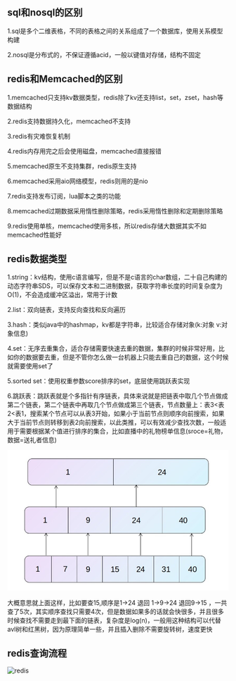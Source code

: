 ## sql和nosql的区别

1.sql是多个二维表格，不同的表格之间的关系组成了一个数据库，使用关系模型构建

2.nosql是分布式的，不保证遵循acid，一般以键值对存储，结构不固定

## redis和Memcached的区别

1.memcached只支持kv数据类型，redis除了kv还支持list，set，zset，hash等数据结构

2.redis支持数据持久化，memcached不支持

3.redis有灾难恢复机制

4.redis内存用完之后会使用磁盘，memcached直接报错

5.memcached原生不支持集群，redis原生支持

6.memcached采用aio网络模型，redis则用的是nio

7.redis支持发布订阅，lua脚本之类的功能

8.memcached过期数据采用惰性删除策略，redis采用惰性删除和定期删除策略

9.redis使用单核，memcached使用多核，所以redis存储大数据其实不如memcached性能好

## redis数据类型

1.string：kv结构，使用c语言编写，但是不是c语言的char数组，二十自己构建的动态字符串SDS，可以保存文本和二进制数据，获取字符串长度的时间复杂度为O(1)，不会造成缓冲区溢出，常用于计数

2.list：双向链表，支持反向查找和反向遍历

3.hash：类似java中的hashmap，kv都是字符串，比较适合存储对象(k:对象 v:对象信息)

4.set：无序去重集合，适合存储需要快速去重的数据，集群的时候非常好用，比如你的数据要去重，但是不管你怎么做一台机器上只能去重自己的数据，这个时候就需要使用set了

5.sorted set：使用权重参数score排序的set，底层使用跳跃表实现

6.跳跃表：跳跃表就是个多指针有序链表，具体来说就是把链表中取几个节点做成第二个链表，第二个链表中再取几个节点做成第三个链表，节点数量上：表3<表2<表1，搜索某个节点可以从表3开始，如果小于当前节点则顺序向前搜索，如果大于当前节点则转移到表2向前搜索，以此类推，可以有效减少查找次数，一般适用于需要根据某个值进行排序的集合，比如直播中的礼物榜单信息(sroce=礼物，数据=送礼者信息)

![jumptable](https://github.com/einQimiaozi/awesome_java_notebook/blob/main/redis/Resources/jumptable.jpg)

大概意思就上面这样，比如要查15,顺序是1->24 退回 1->9->24 退回9->15 ，一共查了5次，其实顺序查找只需要4次，但是数据如果多的话就会快很多，并且很多时候查找不需要走到最下面的链表，复杂度是log(n)，一般用这种结构可以代替avl树和红黑树，因为原理简单一些，并且插入删除不需要旋转树，速度更快

## redis查询流程

![redis](https://github.com/Snailclimb/JavaGuide/blob/master/docs/database/Redis/images/redis-all/%E7%BC%93%E5%AD%98%E7%9A%84%E5%A4%84%E7%90%86%E6%B5%81%E7%A8%8B.png)


